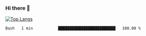 ### Hi there 👋

<!--
**3Xpl0it3r/3Xpl0it3r** is a ✨ _special_ ✨ repository because its `README.md` (this file) appears on your GitHub profile.

Here are some ideas to get you started:

- 🔭 I’m currently working on ...
- 🌱 I’m currently learning ...
- 👯 I’m looking to collaborate on ...
- 🤔 I’m looking for help with ...
- 💬 Ask me about ...
- 📫 How to reach me: ...
- 😄 Pronouns: ...
- ⚡ Fun fact: ...
-->


[![Top Langs](https://github-readme-stats.vercel.app/api/top-langs/?username=3Xpl0it3r&layout=compact)](https://github.com/3Xpl0it3r/3Xpl0it3r)

<!--START_SECTION:waka-->

```txt
Bash   1 min           █████████████████████████   100.00 %
```

<!--END_SECTION:waka-->
